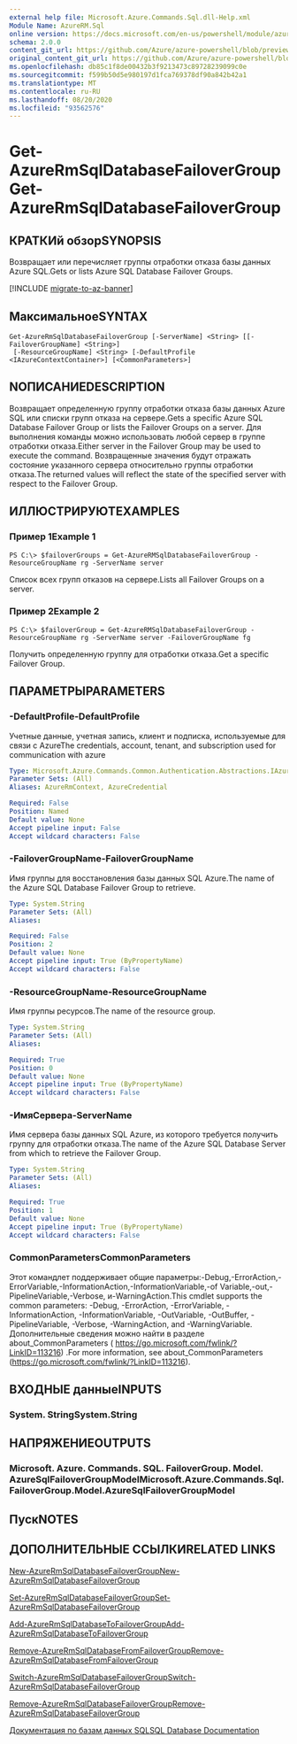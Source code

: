 ```yaml
---
external help file: Microsoft.Azure.Commands.Sql.dll-Help.xml
Module Name: AzureRM.Sql
online version: https://docs.microsoft.com/en-us/powershell/module/azurerm.sql/get-azurermsqldatabasefailovergroup
schema: 2.0.0
content_git_url: https://github.com/Azure/azure-powershell/blob/preview/src/ResourceManager/Sql/Commands.Sql/help/Get-AzureRmSqlDatabaseFailoverGroup.md
original_content_git_url: https://github.com/Azure/azure-powershell/blob/preview/src/ResourceManager/Sql/Commands.Sql/help/Get-AzureRmSqlDatabaseFailoverGroup.md
ms.openlocfilehash: db85c1f8de00432b3f9213473c89728239099c0e
ms.sourcegitcommit: f599b50d5e980197d1fca769378df90a842b42a1
ms.translationtype: MT
ms.contentlocale: ru-RU
ms.lasthandoff: 08/20/2020
ms.locfileid: "93562576"
---
```

# <span data-ttu-id="b4d17-101">Get-AzureRmSqlDatabaseFailoverGroup</span><span class="sxs-lookup"><span data-stu-id="b4d17-101">Get-AzureRmSqlDatabaseFailoverGroup</span></span>

## <span data-ttu-id="b4d17-102">КРАТКИй обзор</span><span class="sxs-lookup"><span data-stu-id="b4d17-102">SYNOPSIS</span></span>
<span data-ttu-id="b4d17-103">Возвращает или перечисляет группы отработки отказа базы данных Azure SQL.</span><span class="sxs-lookup"><span data-stu-id="b4d17-103">Gets or lists Azure SQL Database Failover Groups.</span></span>

[!INCLUDE [migrate-to-az-banner](../../includes/migrate-to-az-banner.md)]

## <span data-ttu-id="b4d17-104">Максимальное</span><span class="sxs-lookup"><span data-stu-id="b4d17-104">SYNTAX</span></span>

```
Get-AzureRmSqlDatabaseFailoverGroup [-ServerName] <String> [[-FailoverGroupName] <String>]
 [-ResourceGroupName] <String> [-DefaultProfile <IAzureContextContainer>] [<CommonParameters>]
```

## <span data-ttu-id="b4d17-105">NОПИСАНИЕ</span><span class="sxs-lookup"><span data-stu-id="b4d17-105">DESCRIPTION</span></span>
<span data-ttu-id="b4d17-106">Возвращает определенную группу отработки отказа базы данных Azure SQL или списки групп отказа на сервере.</span><span class="sxs-lookup"><span data-stu-id="b4d17-106">Gets a specific Azure SQL Database Failover Group or lists the Failover Groups on a server.</span></span>
<span data-ttu-id="b4d17-107">Для выполнения команды можно использовать любой сервер в группе отработки отказа.</span><span class="sxs-lookup"><span data-stu-id="b4d17-107">Either server in the Failover Group may be used to execute the command.</span></span> <span data-ttu-id="b4d17-108">Возвращенные значения будут отражать состояние указанного сервера относительно группы отработки отказа.</span><span class="sxs-lookup"><span data-stu-id="b4d17-108">The returned values will reflect the state of the specified server with respect to the Failover Group.</span></span>

## <span data-ttu-id="b4d17-109">ИЛЛЮСТРИРУЮТ</span><span class="sxs-lookup"><span data-stu-id="b4d17-109">EXAMPLES</span></span>

### <span data-ttu-id="b4d17-110">Пример 1</span><span class="sxs-lookup"><span data-stu-id="b4d17-110">Example 1</span></span>
```
PS C:\> $failoverGroups = Get-AzureRMSqlDatabaseFailoverGroup -ResourceGroupName rg -ServerName server
```

<span data-ttu-id="b4d17-111">Список всех групп отказов на сервере.</span><span class="sxs-lookup"><span data-stu-id="b4d17-111">Lists all Failover Groups on a server.</span></span>

### <span data-ttu-id="b4d17-112">Пример 2</span><span class="sxs-lookup"><span data-stu-id="b4d17-112">Example 2</span></span>
```
PS C:\> $failoverGroup = Get-AzureRMSqlDatabaseFailoverGroup -ResourceGroupName rg -ServerName server -FailoverGroupName fg
```

<span data-ttu-id="b4d17-113">Получить определенную группу для отработки отказа.</span><span class="sxs-lookup"><span data-stu-id="b4d17-113">Get a specific Failover Group.</span></span>

## <span data-ttu-id="b4d17-114">ПАРАМЕТРЫ</span><span class="sxs-lookup"><span data-stu-id="b4d17-114">PARAMETERS</span></span>

### <span data-ttu-id="b4d17-115">-DefaultProfile</span><span class="sxs-lookup"><span data-stu-id="b4d17-115">-DefaultProfile</span></span>
<span data-ttu-id="b4d17-116">Учетные данные, учетная запись, клиент и подписка, используемые для связи с Azure</span><span class="sxs-lookup"><span data-stu-id="b4d17-116">The credentials, account, tenant, and subscription used for communication with azure</span></span>

```yaml
Type: Microsoft.Azure.Commands.Common.Authentication.Abstractions.IAzureContextContainer
Parameter Sets: (All)
Aliases: AzureRmContext, AzureCredential

Required: False
Position: Named
Default value: None
Accept pipeline input: False
Accept wildcard characters: False
```

### <span data-ttu-id="b4d17-117">-FailoverGroupName</span><span class="sxs-lookup"><span data-stu-id="b4d17-117">-FailoverGroupName</span></span>
<span data-ttu-id="b4d17-118">Имя группы для восстановления базы данных SQL Azure.</span><span class="sxs-lookup"><span data-stu-id="b4d17-118">The name of the Azure SQL Database Failover Group to retrieve.</span></span>

```yaml
Type: System.String
Parameter Sets: (All)
Aliases:

Required: False
Position: 2
Default value: None
Accept pipeline input: True (ByPropertyName)
Accept wildcard characters: False
```

### <span data-ttu-id="b4d17-119">-ResourceGroupName</span><span class="sxs-lookup"><span data-stu-id="b4d17-119">-ResourceGroupName</span></span>
<span data-ttu-id="b4d17-120">Имя группы ресурсов.</span><span class="sxs-lookup"><span data-stu-id="b4d17-120">The name of the resource group.</span></span>

```yaml
Type: System.String
Parameter Sets: (All)
Aliases:

Required: True
Position: 0
Default value: None
Accept pipeline input: True (ByPropertyName)
Accept wildcard characters: False
```

### <span data-ttu-id="b4d17-121">-ИмяСервера</span><span class="sxs-lookup"><span data-stu-id="b4d17-121">-ServerName</span></span>
<span data-ttu-id="b4d17-122">Имя сервера базы данных SQL Azure, из которого требуется получить группу для отработки отказа.</span><span class="sxs-lookup"><span data-stu-id="b4d17-122">The name of the Azure SQL Database Server from which to retrieve the Failover Group.</span></span>

```yaml
Type: System.String
Parameter Sets: (All)
Aliases:

Required: True
Position: 1
Default value: None
Accept pipeline input: True (ByPropertyName)
Accept wildcard characters: False
```

### <span data-ttu-id="b4d17-123">CommonParameters</span><span class="sxs-lookup"><span data-stu-id="b4d17-123">CommonParameters</span></span>
<span data-ttu-id="b4d17-124">Этот командлет поддерживает общие параметры:-Debug,-ErrorAction,-ErrorVariable,-InformationAction,-InformationVariable,-of Variable,-out,-PipelineVariable,-Verbose, и-WarningAction.</span><span class="sxs-lookup"><span data-stu-id="b4d17-124">This cmdlet supports the common parameters: -Debug, -ErrorAction, -ErrorVariable, -InformationAction, -InformationVariable, -OutVariable, -OutBuffer, -PipelineVariable, -Verbose, -WarningAction, and -WarningVariable.</span></span> <span data-ttu-id="b4d17-125">Дополнительные сведения можно найти в разделе about_CommonParameters ( https://go.microsoft.com/fwlink/?LinkID=113216) .</span><span class="sxs-lookup"><span data-stu-id="b4d17-125">For more information, see about_CommonParameters (https://go.microsoft.com/fwlink/?LinkID=113216).</span></span>

## <span data-ttu-id="b4d17-126">ВХОДНЫЕ данные</span><span class="sxs-lookup"><span data-stu-id="b4d17-126">INPUTS</span></span>

### <span data-ttu-id="b4d17-127">System. String</span><span class="sxs-lookup"><span data-stu-id="b4d17-127">System.String</span></span>

## <span data-ttu-id="b4d17-128">НАПРЯЖЕНИЕ</span><span class="sxs-lookup"><span data-stu-id="b4d17-128">OUTPUTS</span></span>

### <span data-ttu-id="b4d17-129">Microsoft. Azure. Commands. SQL. FailoverGroup. Model. AzureSqlFailoverGroupModel</span><span class="sxs-lookup"><span data-stu-id="b4d17-129">Microsoft.Azure.Commands.Sql.FailoverGroup.Model.AzureSqlFailoverGroupModel</span></span>

## <span data-ttu-id="b4d17-130">Пуск</span><span class="sxs-lookup"><span data-stu-id="b4d17-130">NOTES</span></span>

## <span data-ttu-id="b4d17-131">ДОПОЛНИТЕЛЬНЫЕ ССЫЛКИ</span><span class="sxs-lookup"><span data-stu-id="b4d17-131">RELATED LINKS</span></span>

[<span data-ttu-id="b4d17-132">New-AzureRmSqlDatabaseFailoverGroup</span><span class="sxs-lookup"><span data-stu-id="b4d17-132">New-AzureRmSqlDatabaseFailoverGroup</span></span>](./New-AzureRmSqlDatabaseFailoverGroup.md)

[<span data-ttu-id="b4d17-133">Set-AzureRmSqlDatabaseFailoverGroup</span><span class="sxs-lookup"><span data-stu-id="b4d17-133">Set-AzureRmSqlDatabaseFailoverGroup</span></span>](./Set-AzureRmSqlDatabaseFailoverGroup.md)

[<span data-ttu-id="b4d17-134">Add-AzureRmSqlDatabaseToFailoverGroup</span><span class="sxs-lookup"><span data-stu-id="b4d17-134">Add-AzureRmSqlDatabaseToFailoverGroup</span></span>](./Add-AzureRmSqlDatabaseToFailoverGroup.md)

[<span data-ttu-id="b4d17-135">Remove-AzureRmSqlDatabaseFromFailoverGroup</span><span class="sxs-lookup"><span data-stu-id="b4d17-135">Remove-AzureRmSqlDatabaseFromFailoverGroup</span></span>](./Remove-AzureRmSqlDatabaseFromFailoverGroup.md)

[<span data-ttu-id="b4d17-136">Switch-AzureRmSqlDatabaseFailoverGroup</span><span class="sxs-lookup"><span data-stu-id="b4d17-136">Switch-AzureRmSqlDatabaseFailoverGroup</span></span>](./Switch-AzureRmSqlDatabaseFailoverGroup.md)

[<span data-ttu-id="b4d17-137">Remove-AzureRmSqlDatabaseFailoverGroup</span><span class="sxs-lookup"><span data-stu-id="b4d17-137">Remove-AzureRmSqlDatabaseFailoverGroup</span></span>](./Remove-AzureRmSqlDatabaseFailoverGroup.md)

[<span data-ttu-id="b4d17-138">Документация по базам данных SQL</span><span class="sxs-lookup"><span data-stu-id="b4d17-138">SQL Database Documentation</span></span>](https://docs.microsoft.com/azure/sql-database/)
